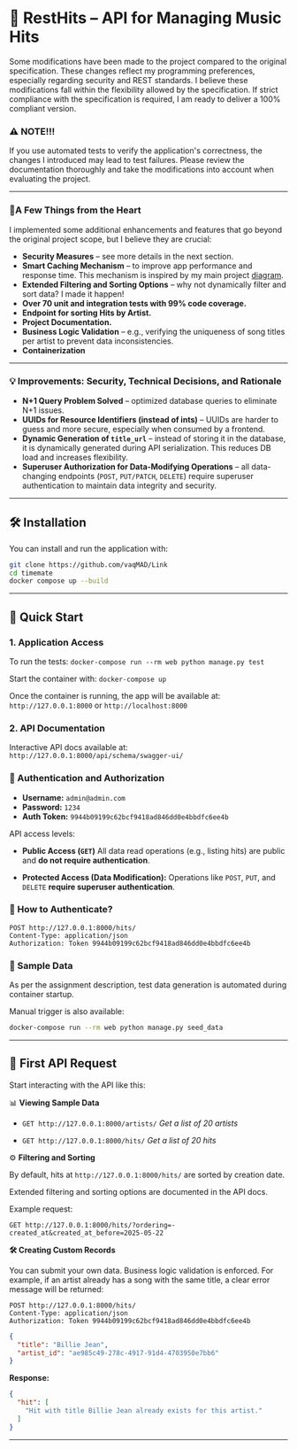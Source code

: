 # 🎵 RestHits – API for Managing Music Hits

Some modifications have been made to the project compared to the original specification. These changes reflect my programming preferences, especially regarding security and REST standards. I believe these modifications fall within the flexibility allowed by the specification. If strict compliance with the specification is required, I am ready to deliver a 100% compliant version.

### ⚠️ NOTE!!!

If you use automated tests to verify the application's correctness, the changes I introduced may lead to test failures. Please review the documentation thoroughly and take the modifications into account when evaluating the project.

---

### 💚A Few Things from the Heart

I implemented some additional enhancements and features that go beyond the original project scope, but I believe they are crucial:

* **Security Measures** – see more details in the next section.
* **Smart Caching Mechanism** – to improve app performance and response time. This mechanism is inspired by my main project [diagram](https://imgur.com/ejYuZhe).
* **Extended Filtering and Sorting Options** – why not dynamically filter and sort data? I made it happen!
* **Over 70 unit and integration tests with 99% code coverage.**
* **Endpoint for sorting Hits by Artist.**
* **Project Documentation.**
* **Business Logic Validation** – e.g., verifying the uniqueness of song titles per artist to prevent data inconsistencies.
* **Containerization**

---

### 💡 Improvements: Security, Technical Decisions, and Rationale

* **N+1 Query Problem Solved** – optimized database queries to eliminate N+1 issues.
* **UUIDs for Resource Identifiers (instead of ints)** – UUIDs are harder to guess and more secure, especially when consumed by a frontend.
* **Dynamic Generation of `title_url`** – instead of storing it in the database, it is dynamically generated during API serialization. This reduces DB load and increases flexibility.
* **Superuser Authorization for Data-Modifying Operations** – all data-changing endpoints (`POST`, `PUT/PATCH`, `DELETE`) require superuser authentication to maintain data integrity and security.

---

## 🛠️ Installation

You can install and run the application with:

```bash
git clone https://github.com/vaqMAD/Link
cd timemate
docker compose up --build
```

---

## 🚀 Quick Start

### 1. Application Access

To run the tests: `docker-compose run --rm web python manage.py test`

Start the container with: `docker-compose up`

Once the container is running, the app will be available at:
`http://127.0.0.1:8000` or `http://localhost:8000`

### 2. API Documentation

Interactive API docs available at:
`http://127.0.0.1:8000/api/schema/swagger-ui/`

### 🔑 Authentication and Authorization

* **Username:** `admin@admin.com`
* **Password:** `1234`
* **Auth Token:** `9944b09199c62bcf9418ad846dd0e4bbdfc6ee4b`

API access levels:

* **Public Access (`GET`)**
  All data read operations (e.g., listing hits) are public and **do not require authentication**.

* **Protected Access (Data Modification):**
  Operations like `POST`, `PUT`, and `DELETE` **require superuser authentication**.

### 🔐 How to Authenticate?

```http
POST http://127.0.0.1:8000/hits/
Content-Type: application/json
Authorization: Token 9944b09199c62bcf9418ad846dd0e4bbdfc6ee4b
```

### 🌱 Sample Data

As per the assignment description, test data generation is automated during container startup.

Manual trigger is also available:

```bash
docker-compose run --rm web python manage.py seed_data
```

---

## 📱 First API Request

Start interacting with the API like this:

📊 **Viewing Sample Data**

* `GET http://127.0.0.1:8000/artists/`
  *Get a list of 20 artists*

* `GET http://127.0.0.1:8000/hits/`
  *Get a list of 20 hits*

⚙️ **Filtering and Sorting**

By default, hits at `http://127.0.0.1:8000/hits/` are sorted by creation date.

Extended filtering and sorting options are documented in the API docs.

Example request:

```http
GET http://127.0.0.1:8000/hits/?ordering=-created_at&created_at_before=2025-05-22
```

**🛠 Creating Custom Records**

You can submit your own data. Business logic validation is enforced. For example, if an artist already has a song with the same title, a clear error message will be returned:

```http
POST http://127.0.0.1:8000/hits/
Content-Type: application/json
Authorization: Token 9944b09199c62bcf9418ad846dd0e4bbdfc6ee4b
```

```json
{
  "title": "Billie Jean",
  "artist_id": "ae985c49-278c-4917-91d4-4703950e7bb6"
}
```

**Response:**

```json
{
  "hit": [
    "Hit with title Billie Jean already exists for this artist."
  ]
}
```

---
